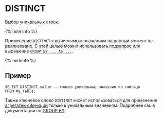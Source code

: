 # DISTINCT

Выбор уникальных строк.

{% note info %}

Применение `DISTINCT` к вычислимым значениям на данный момент не реализовано. С этой целью можно использовать подзапрос или выражение [`GROUP BY ... AS ...`](group-by.md).

{% endnote %}

## Пример

```yql
SELECT DISTINCT value -- только уникальные значения из таблицы
FROM my_table;
```

Также ключевое слово `DISTINCT` может использоваться для применения [агрегатных функций](../../builtins/aggregation.md) только к уникальным значениям. Подробнее см. в документации по [GROUP BY](group-by.md).
